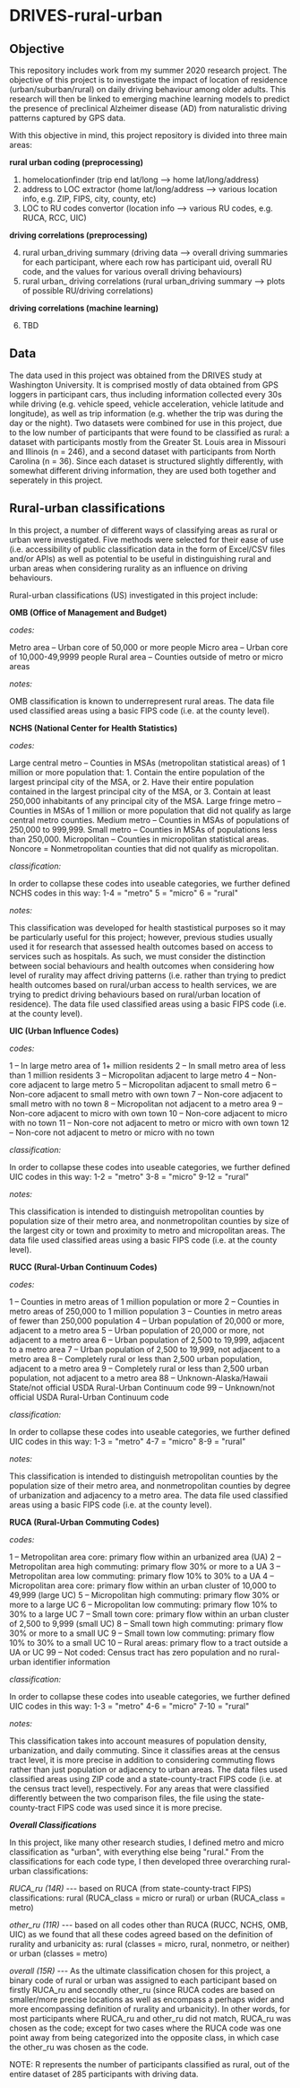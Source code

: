 # DRIVES-rural-urban

## Objective
This repository includes work from my summer 2020 research project. The objective of this project is to investigate the impact of location of residence (urban/suburban/rural) on daily driving behaviour among older adults. This research will then be linked to emerging machine learning models to predict the presence of preclinical Alzheimer disease (AD) from naturalistic driving patterns captured by GPS data.

With this objective in mind, this project repository is divided into three main areas:

**rural urban coding (preprocessing)**

1. homelocationfinder (trip end lat/long --> home lat/long/address)
2. address to LOC extractor (home lat/long/address --> various location info, e.g. ZIP, FIPS, city, county, etc)
3. LOC to RU codes convertor (location info --> various RU codes, e.g. RUCA, RCC, UIC)

**driving correlations (preprocessing)**

4. rural urban_driving summary (driving data --> overall driving summaries for each participant, where each row has participant uid, overall RU code, and the values for various overall driving behaviours)
5. rural urban_ driving correlations (rural urban_driving summary --> plots of possible RU/driving correlations)

**driving correlations (machine learning)**  

6. TBD

## Data

The data used in this project was obtained from the DRIVES study at Washington University. It is comprised mostly of data obtained from GPS loggers in participant cars, thus including information collected every 30s while driving (e.g. vehicle speed, vehicle acceleration, vehicle latitude and longitude), as well as trip information (e.g. whether the trip was during the day or the night). Two datasets were combined for use in this project, due to the low number of participants that were found to be classified as rural: a dataset with participants mostly from the Greater St. Louis area in Missouri and Illinois (n = 246), and a second dataset with participants from North Carolina (n = 36). Since each dataset is structured slightly differently, with somewhat different driving information, they are used both together and seperately in this project.


## Rural-urban classifications

In this project, a number of different ways of classifying areas as rural or urban were investigated. Five methods were selected for their ease of use (i.e. accessibility of public classification data in the form of Excel/CSV files and/or APIs) as well as potential to be useful in distinguishing rural and urban areas when considering rurality as an influence on driving behaviours.

Rural-urban classifications (US) investigated in this project include:

**OMB (Office of Management and Budget)**

*codes:*

Metro area – Urban core of 50,000 or more people
Micro area  – Urban core of 10,000-49,9999 people
Rural area – Counties outside of metro or micro areas

*notes:*

OMB classification is known to underrepresent rural areas. The data file used classified areas using a basic FIPS code (i.e. at the county level).


**NCHS (National Center for Health Statistics)**

*codes:*

Large central metro – Counties in MSAs (metropolitan statistical areas) of 1 million or more population that: 1. Contain the entire population of the largest principal city of the MSA, or 2. Have their entire population contained in the largest principal city of the MSA, or 3. Contain at least 250,000 inhabitants of any principal city of the MSA.
Large fringe metro – Counties in MSAs of 1 million or more population that did not qualify as large central metro counties.
Medium metro – Counties in MSAs of populations of 250,000 to 999,999.
Small metro – Counties in MSAs of populations less than 250,000.
Micropolitan – Counties in micropolitan statistical areas.
Noncore = Nonmetropolitan counties that did not qualify as micropolitan.

*classification:*

In order to collapse these codes into useable categories, we further defined NCHS codes in this way:
1-4 = "metro"
5 = "micro"
6 = "rural"

*notes:*

This classification was developed for health stastistical purposes so it may be particularly useful for this project; however, previous studies usually used it for research that assessed health outcomes based on access to services such as hospitals. As such, we must consider the distinction between social behaviours and health outcomes when considering how level of rurality may affect driving patterns (i.e. rather than trying to predict health outcomes based on rural/urban access to health services, we are trying to predict driving behaviours based on rural/urban location of residence). The data file used classified areas using a basic FIPS code (i.e. at the county level).


**UIC (Urban Influence Codes)**

*codes:*

1 – In large metro area of 1+ million residents
2 – In small metro area of less than 1 million residents
3 – Micropolitan adjacent to large metro
4 – Non-core adjacent to large metro
5 – Micropolitan adjacent to small metro
6 – Non-core adjacent to small metro with own town
7 – Non-core adjacent to small metro with no town
8 – Micropolitan not adjacent to a metro area
9 – Non-core adjacent to micro with own town
10 – Non-core adjacent to micro with no town
11 – Non-core not adjacent to metro or micro with own town
12 – Non-core not adjacent to metro or micro with no town

*classification:*

In order to collapse these codes into useable categories, we further defined UIC codes in this way:
1-2 = "metro"
3-8 = "micro"
9-12 = "rural"

*notes:*

This classification is intended to distinguish metropolitan counties by population size of their metro area, and nonmetropolitan counties by size of the largest city or town and proximity to metro and micropolitan areas. The data file used classified areas using a basic FIPS code (i.e. at the county level).

**RUCC (Rural-Urban Continuum Codes)**

*codes:*

1 – Counties in metro areas of 1 million population or more
2 – Counties in metro areas of 250,000 to 1 million population
3 – Counties in metro areas of fewer than 250,000 population
4 – Urban population of 20,000 or more, adjacent to a metro area
5 – Urban population of 20,000 or more, not adjacent to a metro area
6 – Urban population of 2,500 to 19,999, adjacent to a metro area
7 – Urban population of 2,500 to 19,999, not adjacent to a metro area
8 – Completely rural or less than 2,500 urban population, adjacent to a metro area
9 – Completely rural or less than 2,500 urban population, not adjacent to a metro area
88 – Unknown-Alaska/Hawaii State/not official USDA Rural-Urban Continuum code
99 – Unknown/not official USDA Rural-Urban Continuum code

*classification:*

In order to collapse these codes into useable categories, we further defined UIC codes in this way:
1-3 = "metro"
4-7 = "micro"
8-9 = "rural"

*notes:*

This classification is intended to distinguish metropolitan counties by the population size of their metro area, and nonmetropolitan counties by degree of urbanization and adjacency to a metro area. The data file used classified areas using a basic FIPS code (i.e. at the county level).


**RUCA (Rural-Urban Commuting Codes)**

*codes:*

1	– Metropolitan area core: primary flow within an urbanized area (UA)
2	– Metropolitan area high commuting: primary flow 30% or more to a UA
3	– Metropolitan area low commuting: primary flow 10% to 30% to a UA
4	– Micropolitan area core: primary flow within an urban cluster of 10,000 to 49,999 (large UC)
5	– Micropolitan high commuting: primary flow 30% or more to a large UC
6	– Micropolitan low commuting: primary flow 10% to 30% to a large UC
7	– Small town core: primary flow within an urban cluster of 2,500 to 9,999 (small UC)
8	– Small town high commuting: primary flow 30% or more to a small UC
9	– Small town low commuting: primary flow 10% to 30% to a small UC
10 – Rural areas: primary flow to a tract outside a UA or UC
99 – Not coded: Census tract has zero population and no rural-urban identifier information

*classification:*

In order to collapse these codes into useable categories, we further defined UIC codes in this way:
1-3 = "metro"
4-6 = "micro"
7-10 = "rural"

*notes:*

This classification takes into account measures of population density, urbanization, and daily commuting. Since it classifies areas at the census tract level, it is more precise in addition to considering commuting flows rather than just population or adjacency to urban areas. The data files used classified areas using ZIP code and a state-county-tract FIPS code (i.e. at the census tract level), respectively. For any areas that were classified differently between the two comparison files, the file using the state-county-tract FIPS code was used since it is more precise.


***Overall Classifications***  

In this project, like many other research studies, I defined metro and micro classification as "urban", with everything else being "rural." From the classifications for each code type, I then developed three overarching rural-urban classifications:

*RUCA_ru (14R)* --- based on RUCA (from state-county-tract FIPS) classifications: rural (RUCA_class = micro or rural) or urban (RUCA_class = metro)

*other_ru (11R)* --- based on all codes other than RUCA (RUCC, NCHS, OMB, UIC) as we found that all these codes agreed based on the definition of rurality and urbanicity as: rural (classes = micro, rural, nonmetro, or neither) or urban (classes = metro)

*overall (15R)* --- As the ultimate classification chosen for this project, a binary code of rural or urban was assigned to each participant based on firstly RUCA_ru and secondly other_ru (since RUCA codes are based on smaller/more precise locations as well as encompass a perhaps wider and more encompassing definition of rurality and urbanicity). In other words, for most participants where RUCA_ru and other_ru did not match, RUCA_ru was chosen as the code; except for two cases where the RUCA code was one point away from being categorized into the opposite class, in which case the other_ru was chosen as the code. 

NOTE: R represents the number of participants classified as rural, out of the entire dataset of 285 participants with driving data.
